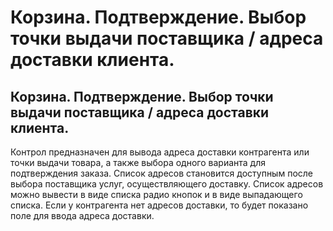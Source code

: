 ﻿---
description: 2.4.7
---
# Корзина. Подтверждение. Выбор точки выдачи поставщика / адреса доставки клиента.
## Корзина. Подтверждение. Выбор точки выдачи поставщика / адреса доставки клиента.
Контрол предназначен для вывода адреса доставки контрагента или точки выдачи товара, а также выбора одного варианта для подтверждения заказа.
Список адресов становится доступным после выбора поставщика услуг, осуществляющего доставку.
Список адресов можно вывести в виде списка радио кнопок и в виде выпадающего списка.
Если у контрагента нет адресов доставки, то будет показано поле для ввода адреса доставки. 
